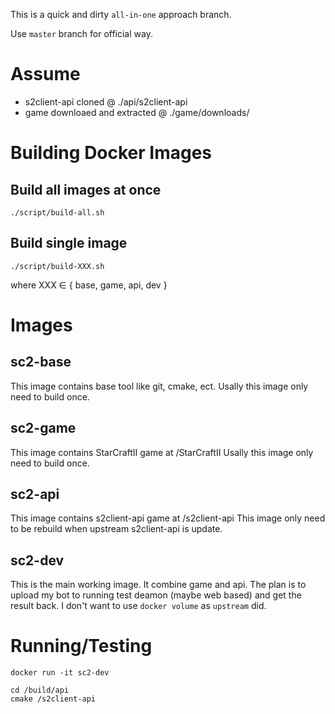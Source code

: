 This is a quick and dirty `all-in-one` approach branch.

Use `master` branch for official way.

# Assume
* s2client-api cloned @ ./api/s2client-api
* game downloaed and extracted @ ./game/downloads/

# Building Docker Images

## Build all images at once

    ./script/build-all.sh

## Build single image

    ./script/build-XXX.sh

where XXX ∈ { base, game, api, dev }

# Images

## sc2-base

This image contains base tool like git, cmake, ect.
Usally this image only need to build once.

## sc2-game

This image contains StarCraftII game at /StarCraftII
Usally this image only need to build once.

## sc2-api

This image contains s2client-api game at /s2client-api
This image only need to be rebuild when upstream s2client-api is update.

## sc2-dev

This is the main working image. It combine game and api.
The plan is to upload my bot to running test deamon (maybe web based) and get the result back.
I don't want to use `docker volume` as `upstream` did.

# Running/Testing

    docker run -it sc2-dev

    cd /build/api
    cmake /s2client-api
